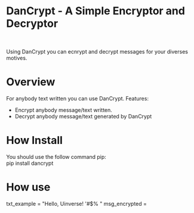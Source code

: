 <h1>DanCrypt - A Simple Encryptor and Decryptor</h1><br />
<p>Using DanCrypt you can ecnrypt and decrypt messages for your diverses motives.</p>
<h1>Overview</h1>
<p>For anybody text written you can use DanCrypt. Features:</p>
<ul>
<li>Encrypt anybody message/text written.</li>
<li>Decrypt anybody message/text generated by DanCrypt</li>
</ul>
<h1>How Install</h1>
<p>You should use the follow command pip:<br /> pip install dancrypt </p>
<h1>How use</h1>
txt_example = "Hello, Uinverse!  '#$% "
msg_encrypted = 


